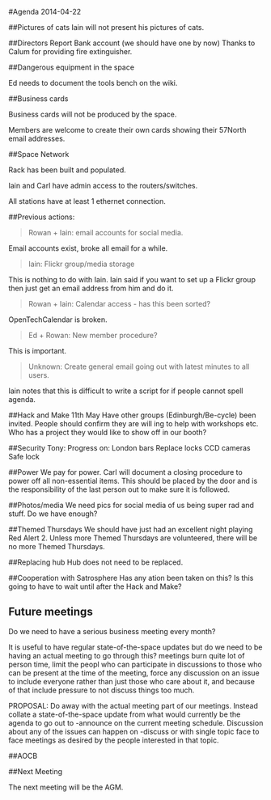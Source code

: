 #Agenda 2014-04-22

##Pictures of cats
Iain will not present his pictures of cats.

##Directors Report
Bank account (we should have one by now)
Thanks to Calum for providing fire extinguisher.

##Dangerous equipment in the space

Ed needs to document the tools bench on the wiki.

##Business cards

Business cards will not be produced by the space.

Members are welcome to create their own cards showing their 57North email addresses.

##Space Network

Rack has been built and populated.

Iain and Carl have admin access to the routers/switches.

All stations have at least 1 ethernet connection.

##Previous actions:

> Rowan + Iain: email accounts for social media.

Email accounts exist, broke all email for a while.

> Iain: Flickr group/media storage

This is nothing to do with Iain. Iain said if you want to set up a Flickr group then just get an email address from him and do it.

> Rowan + Iain: Calendar access - has this been sorted?

OpenTechCalendar is broken.

> Ed + Rowan: New member procedure?

This is important.

> Unknown: Create general email going out with latest minutes to all users.

Iain notes that this is difficult to write a script for if people cannot spell agenda.

##Hack and Make
11th May
Have other groups (Edinburgh/Be-cycle) been invited.
People should confirm they are will ing to help with workshops etc.
Who has a project they would like to show off in our booth?

##Security
Tony: Progress on:
London bars
Replace locks
CCD cameras
Safe lock

##Power
We pay for power.
Carl will document a closing procedure to power off all non-essential items.
This should be placed by the door and is the responsibility of the last person out to make sure it is followed.

##Photos/media
We need pics for social media of us being super rad and stuff.
Do we have enough?

##Themed Thursdays
We should have just had an excellent night playing Red Alert 2.
Unless more Themed Thursdays are volunteered, there will be no more Themed Thursdays.

##Replacing hub
Hub does not need to be replaced.

##Cooperation with Satrosphere
Has any ation been taken on this?
Is this going to have to wait until after the Hack and Make?

## Future meetings

Do we need to have a serious business meeting every month?

It is useful to have regular state-of-the-space updates but do we need
to be having an actual meeting to go through this? meetings burn quite
lot of person time, limit the peopl who can participate in discussions
to those who can be present at the time of the meeting, force any
discussion on an issue to include everyone rather than just those who
care about it, and because of that include pressure to not discuss
things too much.

PROPOSAL: Do away with the actual meeting part of our meetings.
Instead collate a state-of-the-space update from what would currently
be the agenda to go out to -announce on the current meeting
schedule. Discussion about any of the issues can happen on -discuss or
with single topic face to face meetings as desired by the people
interested in that topic.


##AOCB

##Next Meeting

The next meeting will be the AGM.
